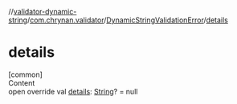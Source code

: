 //[validator-dynamic-string](../../../index.md)/[com.chrynan.validator](../index.md)/[DynamicStringValidationError](index.md)/[details](details.md)



# details  
[common]  
Content  
open override val [details](details.md): [String](https://kotlinlang.org/api/latest/jvm/stdlib/kotlin/-string/index.html)? = null  



